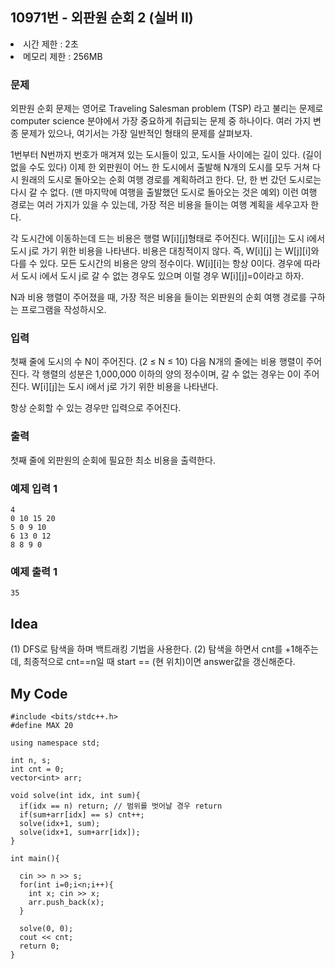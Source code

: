 ## 10971번 - 외판원 순회 2 (실버 II)
<li>시간 제한 : 2초</li>
<li>메모리 제한 : 256MB</li>

### 문제
외판원 순회 문제는 영어로 Traveling Salesman problem (TSP) 라고 불리는 문제로 computer science 분야에서 가장 중요하게 취급되는 문제 중 하나이다. 여러 가지 변종 문제가 있으나, 여기서는 가장 일반적인 형태의 문제를 살펴보자.<br>

1번부터 N번까지 번호가 매겨져 있는 도시들이 있고, 도시들 사이에는 길이 있다. (길이 없을 수도 있다) 이제 한 외판원이 어느 한 도시에서 출발해 N개의 도시를 모두 거쳐 다시 원래의 도시로 돌아오는 순회 여행 경로를 계획하려고 한다. 단, 한 번 갔던 도시로는 다시 갈 수 없다. (맨 마지막에 여행을 출발했던 도시로 돌아오는 것은 예외) 이런 여행 경로는 여러 가지가 있을 수 있는데, 가장 적은 비용을 들이는 여행 계획을 세우고자 한다.<br>

각 도시간에 이동하는데 드는 비용은 행렬 W[i][j]형태로 주어진다. W[i][j]는 도시 i에서 도시 j로 가기 위한 비용을 나타낸다. 비용은 대칭적이지 않다. 즉, W[i][j] 는 W[j][i]와 다를 수 있다. 모든 도시간의 비용은 양의 정수이다. W[i][i]는 항상 0이다. 경우에 따라서 도시 i에서 도시 j로 갈 수 없는 경우도 있으며 이럴 경우 W[i][j]=0이라고 하자.<br>

N과 비용 행렬이 주어졌을 때, 가장 적은 비용을 들이는 외판원의 순회 여행 경로를 구하는 프로그램을 작성하시오.<br>

### 입력
첫째 줄에 도시의 수 N이 주어진다. (2 ≤ N ≤ 10) 다음 N개의 줄에는 비용 행렬이 주어진다. 각 행렬의 성분은 1,000,000 이하의 양의 정수이며, 갈 수 없는 경우는 0이 주어진다. W[i][j]는 도시 i에서 j로 가기 위한 비용을 나타낸다.<br>

항상 순회할 수 있는 경우만 입력으로 주어진다.<br>

### 출력
첫째 줄에 외판원의 순회에 필요한 최소 비용을 출력한다.<br>

### 예제 입력 1
```
4
0 10 15 20
5 0 9 10
6 13 0 12
8 8 9 0
```
### 예제 출력 1
```
35
```

## Idea
(1) DFS로 탐색을 하며 백트래킹 기법을 사용한다. 
(2) 탐색을 하면서 cnt를 +1해주는데, 최종적으로 cnt==n일 때 start == (현 위치)이면 answer값을 갱신해준다. 

## My Code
```
#include <bits/stdc++.h>
#define MAX 20

using namespace std;

int n, s;
int cnt = 0;
vector<int> arr;

void solve(int idx, int sum){
  if(idx == n) return; // 범위를 벗어날 경우 return
  if(sum+arr[idx] == s) cnt++;
  solve(idx+1, sum);
  solve(idx+1, sum+arr[idx]);
}

int main(){

  cin >> n >> s;
  for(int i=0;i<n;i++){
    int x; cin >> x;
    arr.push_back(x);
  }
  
  solve(0, 0);
  cout << cnt;
  return 0;
}
```


